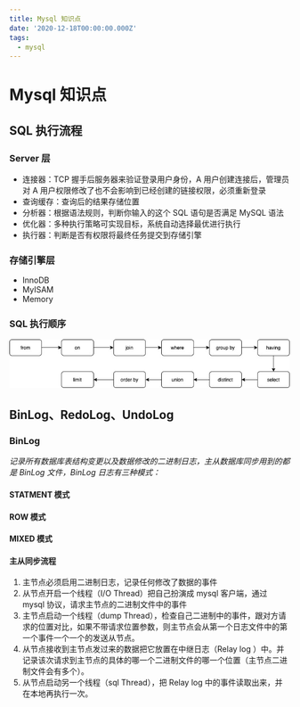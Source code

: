 ```yaml
---
title: Mysql 知识点
date: '2020-12-18T00:00:00.000Z'
tags:
  - mysql
---
```


# Mysql 知识点

## SQL 执行流程

### Server 层

* 连接器：TCP 握手后服务器来验证登录用户身份，A 用户创建连接后，管理员对 A 用户权限修改了也不会影响到已经创建的链接权限，必须重新登录
* 查询缓存：查询后的结果存储位置
* 分析器：根据语法规则，判断你输入的这个 SQL 语句是否满足 MySQL 语法
* 优化器：多种执行策略可实现目标，系统自动选择最优进行执行
* 执行器：判断是否有权限将最终任务提交到存储引擎

### 存储引擎层

* InnoDB
* MyISAM
* Memory

### SQL 执行顺序

![sql](../.gitbook/assets/sql.jpg)

## BinLog、RedoLog、UndoLog

### BinLog

_记录所有数据库表结构变更以及数据修改的二进制日志，主从数据库同步用到的都是 BinLog 文件，BinLog 日志有三种模式：_

#### STATMENT 模式

#### ROW 模式

#### MIXED 模式

#### 主从同步流程

1. 主节点必须启用二进制日志，记录任何修改了数据的事件
2. 从节点开启一个线程（I/O Thread）把自己扮演成 mysql 客户端，通过 mysql 协议，请求主节点的二进制文件中的事件
3. 主节点启动一个线程（dump Thread），检查自己二进制中的事件，跟对方请求的位置对比，如果不带请求位置参数，则主节点会从第一个日志文件中的第一个事件一个一个的发送从节点。
4. 从节点接收到主节点发过来的数据把它放置在中继日志（Relay log ）中。并记录该次请求到主节点的具体的哪一个二进制文件的哪一个位置（主节点二进制文件会有多个）。
5. 从节点启动另一个线程（sql Thread），把 Relay log 中的事件读取出来，并在本地再执行一次。

